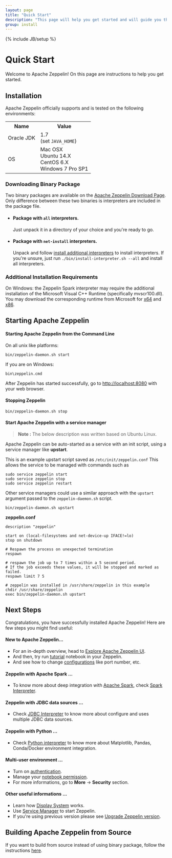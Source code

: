 ```yaml
---
layout: page
title: "Quick Start"
description: "This page will help you get started and will guide you through installing Apache Zeppelin and running it in the command line."
group: install
---
```

<!--
Licensed under the Apache License, Version 2.0 (the "License");
you may not use this file except in compliance with the License.
You may obtain a copy of the License at

http://www.apache.org/licenses/LICENSE-2.0

Unless required by applicable law or agreed to in writing, software
distributed under the License is distributed on an "AS IS" BASIS,
WITHOUT WARRANTIES OR CONDITIONS OF ANY KIND, either express or implied.
See the License for the specific language governing permissions and
limitations under the License.
-->
{% include JB/setup %}

# Quick Start

<div id="toc"></div>

Welcome to Apache Zeppelin! On this page are instructions to help you get started.

## Installation

Apache Zeppelin officially supports and is tested on the following environments:

<table class="table-configuration">
  <tr>
    <th>Name</th>
    <th>Value</th>
  </tr>
  <tr>
    <td>Oracle JDK</td>
    <td>1.7 <br /> (set <code>JAVA_HOME</code>)</td>
  </tr>
  <tr>
    <td>OS</td>
    <td>Mac OSX <br /> Ubuntu 14.X <br /> CentOS 6.X <br /> Windows 7 Pro SP1</td>
  </tr>
</table>

### Downloading Binary Package

Two binary packages are available on the [Apache Zeppelin Download Page](http://zeppelin.apache.org/download.html). Only difference between these two binaries is interpreters are included in the package file.

- #### Package with `all` interpreters.

  Just unpack it in a directory of your choice and you're ready to go.

- #### Package with `net-install` interpreters.

  Unpack and follow [install additional interpreters](../manual/interpreterinstallation.html) to install interpreters. If you're unsure, just run `./bin/install-interpreter.sh --all` and install all interpreters.

### Additional Installation Requirements ###

On Windows: the Zeppelin Spark interpreter may require the additional installation of the Microsoft Visual C++ Runtime (specifically mvscr100.dll). You may download the corresponding runtime from Microsoft for [x64](https://www.microsoft.com/en-US/download/details.aspx?id=14632) and [x86](https://www.microsoft.com/en-US/download/details.aspx?id=5555).

## Starting Apache Zeppelin

#### Starting Apache Zeppelin from the Command Line

On all unix like platforms:

```
bin/zeppelin-daemon.sh start
```

If you are on Windows:

```
bin\zeppelin.cmd
```

After Zeppelin has started successfully, go to [http://localhost:8080](http://localhost:8080) with your web browser.

#### Stopping Zeppelin

```
bin/zeppelin-daemon.sh stop
```

#### Start Apache Zeppelin with a service manager

> **Note :** The below description was written based on Ubuntu Linux.

Apache Zeppelin can be auto-started as a service with an init script, using a service manager like **upstart**.

This is an example upstart script saved as `/etc/init/zeppelin.conf`
This allows the service to be managed with commands such as

```
sudo service zeppelin start  
sudo service zeppelin stop  
sudo service zeppelin restart
```

Other service managers could use a similar approach with the `upstart` argument passed to the `zeppelin-daemon.sh` script.

```
bin/zeppelin-daemon.sh upstart
```

**zeppelin.conf**

```
description "zeppelin"

start on (local-filesystems and net-device-up IFACE!=lo)
stop on shutdown

# Respawn the process on unexpected termination
respawn

# respawn the job up to 7 times within a 5 second period.
# If the job exceeds these values, it will be stopped and marked as failed.
respawn limit 7 5

# zeppelin was installed in /usr/share/zeppelin in this example
chdir /usr/share/zeppelin
exec bin/zeppelin-daemon.sh upstart
```


## Next Steps

Congratulations, you have successfully installed Apache Zeppelin! Here are few steps you might find useful:

#### New to Apache Zeppelin...
 * For an in-depth overview, head to [Explore Apache Zeppelin UI](../quickstart/explorezeppelinui.html).
 * And then, try run [tutorial](http://localhost:8080/#/notebook/2A94M5J1Z) notebook in your Zeppelin.
 * And see how to change [configurations](./configuration.html) like port number, etc.

#### Zeppelin with Apache Spark ...
 * To know more about deep integration with [Apache Spark](http://spark.apache.org/), check [Spark Interpreter](../interpreter/spark.html).

#### Zeppelin with JDBC data sources ...
 * Check [JDBC Interpreter](../interpreter/jdbc.html) to know more about configure and uses multiple JDBC data sources.

#### Zeppelin with Python ...
 * Check [Python interpreter](../interpreter/python.html) to know more about Matplotlib, Pandas, Conda/Docker environment integration.


#### Multi-user environment ...
 * Turn on [authentication](../security/shiroauthentication.html).
 * Manage your [notebook permission](../security/notebook_authorization.html).
 * For more informations, go to **More** -> **Security** section.

#### Other useful informations ...
 * Learn how [Display System](../displaysystem/basicdisplaysystem.html) works.
 * Use [Service Manager](#start-apache-zeppelin-with-a-service-manager) to start Zeppelin.
 * If you're using previous version please see [Upgrade Zeppelin version](./upgrade.html).


## Building Apache Zeppelin from Source

If you want to build from source instead of using binary package, follow the instructions [here](./build.html).

